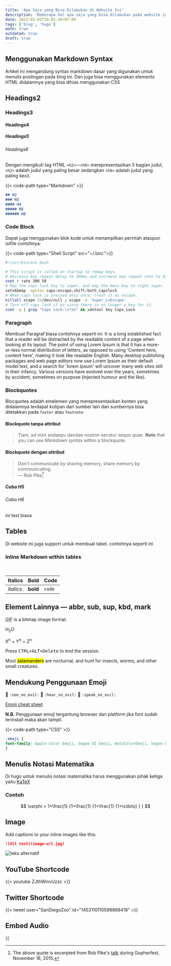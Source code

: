 ```yaml
---
title: 'Apa Saja yang Bisa Dilakukan di Website Ini'
description: 'Beberapa hal apa saja yang bisa dilakukan pada website ini'
date: 2023-02-01T10:02:26+07:00
tags: ['blog', 'hugo']
math: true
outdated: true
draft: true
---
```


## Menggunakan Markdown Syntax

Artikel ini mengandung syntax markdown dasar yang digunakan untuk menulis postingan pada blog ini. Dan juga bisa menggunakan elements HTML didalamnya yang bisa dihias menggunakan CSS

## Headings2
### Headings3
#### Headings4
##### Headings5
###### Headings6

Dengan mengikuti tag HTML `<h2>`—`<h6>` merepresentasikan 5 bagian judul, `<h2>` adalah judul yang paling besar sedangkan `<h6>` adalah judul yang paling kecil.

{{< code-path type="Markdown" >}}
```md {linenos=table, hl_lines=[2,"4-5"], linenostart=1}
## H2
### H3
#### H4
##### H5
###### H6
```

### Code Block

Dapat juga menggunakan blok kode untuk menampilkan perintah ataupun isifile contohnya:

{{< code-path type="Shell Script" src="~/.bin/.">}}

```bash
#!/usr/bin/env bash

# This script is called on startup to remap keys.
# Decrease key repeat delay to 300ms and increase key repeat rate to 50 per second.
xset r rate 300 50
# Map the caps lock key to super, and map the menu key to right super.
setxkbmap -option caps:escape,shift:both_capslock
# When caps lock is pressed only once, treat it as escape.
killall xcape 2>/dev/null ; xcape -e 'Super_L=Escape'
# Turn off caps lock if on since there is no longer a key for it.
xset -q | grep "Caps Lock:\s*on" && xdotool key Caps_Lock
```

### Paragraph

Membuat Paragraf biasa contohnya seperti ini. It is a long established fact that a reader will be distracted by the readable content of a page when looking at its layout. The point of using Lorem Ipsum is that it has a more-or-less normal distribution of letters, as opposed to using 'Content here, content here', making it look like readable English. Many desktop publishing packages and web page editors now use Lorem Ipsum as their default model text, and a search for 'lorem ipsum' will uncover many web sites still in their infancy. Various versions have evolved over the years, sometimes by accident, sometimes on purpose (injected humour and the like).

### Blockquotes

Blocquotes adalah emelemen yang merepresentasikan konten yang didalamnya terdapat kutipan dari sumber lain dan sumbernya bisa diletakkan pada `footer` atau `footnote`

#### Blockquote tanpa attribut

> Tiam, ad mint andaepu dandae nostion secatur sequo quae.
> **Note** that you can use _Markdown syntax_ within a blockquote.

#### Blockquote dengan attribut

> Don't communicate by sharing memory, share memory by communicating.<br>
> — <cite>Rob Pike[^1]</cite>

[^1]: The above quote is excerpted from Rob Pike's [talk](https://www.youtube.com/watch?v=PAAkCSZUG1c) during Gopherfest, November 18, 2015.

##### Coba H5

###### Coba H6
ini text biasa

## Tables

Di website ini juga support untuk membuat tabel. contohnya seperti ini

### Inline Markdown within tables

<br>

| Italics   | Bold     | Code   |
| --------- | -------- | ------ |
| _italics_ | **bold** | `code` |

## Element Lainnya — abbr, sub, sup, kbd, mark

<abbr title="Graphics Interchange Format">GIF</abbr> is a bitmap image format.

H<sub>2</sub>O

X<sup>n</sup> + Y<sup>n</sup> = Z<sup>n</sup>

Press <kbd><kbd>CTRL</kbd>+<kbd>ALT</kbd>+<kbd>Delete</kbd></kbd> to end the session.

Most <mark>salamanders</mark> are nocturnal, and hunt for insects, worms, and other small creatures.

## Mendukung Penggunaan Emoji

<p><span class="nowrap"><span class="emojify">🙈</span> <code>:see_no_evil:</code></span>  <span class="nowrap"><span class="emojify">🙉</span> <code>:hear_no_evil:</code></span>  <span class="nowrap"><span class="emojify">🙊</span> <code>:speak_no_evil:</code></span></p>

[Emoji cheat sheet](http://www.emoji-cheat-sheet.com/)

**N.B.** Penggunaan emoji tergantung browser dan platform jika font sudah terinstall maka akan tampil.

{{< code-path type="CSS" >}}
```css
.emoji {
font-family: Apple Color Emoji, Segoe UI Emoji, NotoColorEmoji, Segoe UI Symbol, Android Emoji, EmojiSymbols;
}
```

## Menulis Notasi Matematika

Di hugo untuk menulis notasi matematika harus menggunakan pihak ketiga yaitu [KaTeX](https://katex.org/)

### Contoh

$$
 \varphi = 1+\frac{1} {1+\frac{1} {1+\frac{1} {1+\cdots} } }
$$

## Image

Add captions to your inline images like this:

```md
![Alt text](image-url.jpg)
```

![teks alternatif](/images/programmer-work.jpg)

## YouTube Shortcode


{{< youtube ZJthWmvUzzc >}}

## Twitter Shortcode

{{< tweet user="SanDiegoZoo" id="1453110110599868418" >}}

## Embed Audio
{{<audio src="/audio/test.mp3" class="row flex-center" >}}
